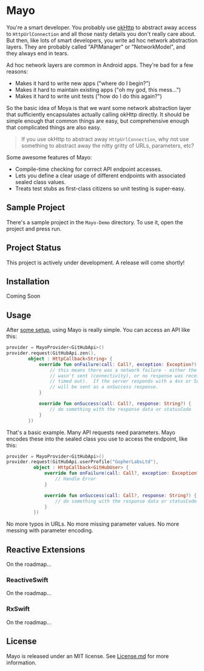 # Mayo

You're a smart developer. You probably use [okHttp](http://square.github.io/okhttp/) to abstract away access to
`HttpUrlConnection` and all those nasty details you don't really care about. But then,
like lots of smart developers, you write ad hoc network abstraction layers. They
are probably called "APIManager" or "NetworkModel", and they always end in tears.

Ad hoc network layers are common in Android apps. They're bad for a few reasons:

- Makes it hard to write new apps ("where do I begin?")
- Makes it hard to maintain existing apps ("oh my god, this mess...")
- Makes it hard to write unit tests ("how do I do this again?")

So the basic idea of Moya is that we want some network abstraction layer that
sufficiently encapsulates actually calling okHttp directly. It should be simple
enough that common things are easy, but comprehensive enough that complicated things
are also easy.

> If you use okHttp to abstract away `HttpUrlConnection`, why not use something
to abstract away the nitty gritty of URLs, parameters, etc?

Some awesome features of Mayo:

- Compile-time checking for correct API endpoint accesses.
- Lets you define a clear usage of different endpoints with associated sealed class values.
- Treats test stubs as first-class citizens so unit testing is super-easy.

## Sample Project

There's a sample project in the `Mayo-Demo` directory. To use it, open the project and press run. 

## Project Status

This project is actively under development. A release will come shortly!

## Installation

Coming Soon

## Usage

After [some setup](docs/Examples/Basic.md), using Mayo is really simple. You can access an API like this:

```kotlin
provider = MayoProvider<GitHubApi>()
provider.request(GitHubApi.zen(),
        object : HttpCallback<String> {
            override fun onFailure(call: Call?, exception: Exception?) {
                // this means there was a network failure - either the request
                // wasn't sent (connectivity), or no response was received (server
                // timed out).  If the server responds with a 4xx or 5xx error, that
                // will be sent as a onSuccess response.
            }

            override fun onSuccess(call: Call?, response: String?) {
                // do something with the response data or statusCode
            }
        })
```

That's a basic example. Many API requests need parameters. Mayo encodes these
into the sealed class you use to access the endpoint, like this:

```kotlin
provider = MayoProvider<GitHubApi>()
provider.request(GitHubApi.userProfile("GopherLabsLtd"),
          object : HttpCallback<GitHubUser> {
              override fun onFailure(call: Call?, exception: Exception?) {
                  // Handle Error
              }

              override fun onSuccess(call: Call?, response: String?) {
                  // do something with the response data or statusCode
              }
          })
```

No more typos in URLs. No more missing parameter values. No more messing with
parameter encoding.

## Reactive Extensions

On the roadmap... 

### ReactiveSwift

On the roadmap... 

### RxSwift
On the roadmap... 

## License

Mayo is released under an MIT license. See [License.md](License.md) for more information.
